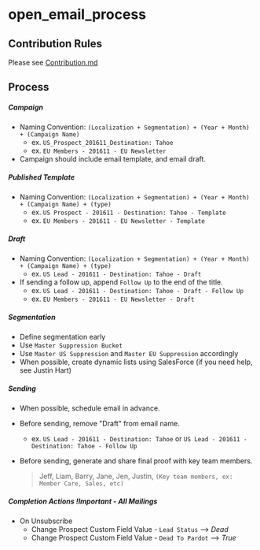 # open_email_process

## Contribution Rules
Please see [Contribution.md](/CONTRIBUTING.md)

## Process

##### Campaign
- Naming Convention: `(Localization + Segmentation) + (Year + Month) + (Campaign Name)`
	- ex. `US_Prospect_201611_Destination: Tahoe`
	- ex. `EU Members - 201611 - EU Newsletter`
- Campaign should include email template, and email draft.

##### Published Template
- Naming Convention: `(Localization + Segmentation) + (Year + Month) + (Campaign Name) + (type)`
	- ex. `US Prospect - 201611 - Destination: Tahoe - Template`
	- ex. `EU Members - 201611 - EU Newsletter - Template`

##### Draft
- Naming Convention: `(Localization + Segmentation) + (Year + Month) + (Campaign Name) + (type)`
	-  ex. `US Lead - 201611 - Destination: Tahoe - Draft`
- If sending a follow up, append `Follow Up` to the end of the title.
	- ex. `US Lead - 201611 - Destination: Tahoe - Draft - Follow Up`
	- ex. `EU Members - 201611 - EU Newsletter - Draft`

##### Segmentation
- Define segmentation early
- Use `Master Suppression Bucket`
- Use `Master US Suppression` and `Master EU Suppression` accordingly
- When possible, create dynamic lists using SalesForce (if you need help, see Justin Hart)

##### Sending
- When possible, schedule email in advance.
- Before sending, remove "Draft" from email name.
	- ex. `US Lead - 201611 - Destination: Tahoe` or `US Lead - 201611 - Destination: Tahoe - Follow Up`
- Before sending, generate and share final proof with key team members.

	> Jeff, Liam, Barry, Jane, Jen, Justin, `(Key team members, ex: Member Care, Sales, etc) `

##### Completion Actions ***!Important - All Mailings***
- On Unsubscribe
	- Change Prospect Custom Field Value - `Lead Status` --> *Dead*
	- Change Prospect Custom Field Value - `Dead To Pardot` --> *True*
